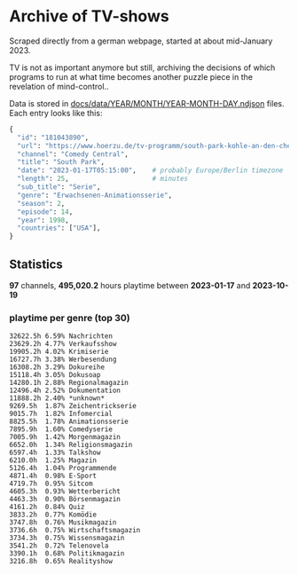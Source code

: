 # Archive of TV-shows

Scraped directly from a german webpage, started at about mid-January 2023.

TV is not as important anymore but still, archiving the decisions of which programs to run at what time
becomes another puzzle piece in the revelation of mind-control.. 

Data is stored in [docs/data/YEAR/MONTH/YEAR-MONTH-DAY.ndjson](docs/data/) files. 
Each entry looks like this:

```python
{
  "id": "181043890", 
  "url": "https://www.hoerzu.de/tv-programm/south-park-kohle-an-den-chefkoch/bid_181043890/", 
  "channel": "Comedy Central", 
  "title": "South Park", 
  "date": "2023-01-17T05:15:00",    # probably Europe/Berlin timezone 
  "length": 25,                     # minutes 
  "sub_title": "Serie", 
  "genre": "Erwachsenen-Animationsserie", 
  "season": 2, 
  "episode": 14, 
  "year": 1998, 
  "countries": ["USA"],
}
```

## Statistics

**97** channels, **495,020.2** hours playtime between **2023-01-17** and **2023-10-19**


### playtime per genre (top 30)

    32622.5h 6.59% Nachrichten
    23629.2h 4.77% Verkaufsshow
    19905.2h 4.02% Krimiserie
    16727.7h 3.38% Werbesendung
    16308.2h 3.29% Dokureihe
    15118.4h 3.05% Dokusoap
    14280.1h 2.88% Regionalmagazin
    12496.4h 2.52% Dokumentation
    11888.2h 2.40% *unknown*
    9269.5h  1.87% Zeichentrickserie
    9015.7h  1.82% Infomercial
    8825.5h  1.78% Animationsserie
    7895.9h  1.60% Comedyserie
    7005.9h  1.42% Morgenmagazin
    6652.0h  1.34% Religionsmagazin
    6597.4h  1.33% Talkshow
    6210.0h  1.25% Magazin
    5126.4h  1.04% Programmende
    4871.4h  0.98% E-Sport
    4719.7h  0.95% Sitcom
    4605.3h  0.93% Wetterbericht
    4463.3h  0.90% Börsenmagazin
    4161.2h  0.84% Quiz
    3833.2h  0.77% Komödie
    3747.8h  0.76% Musikmagazin
    3736.6h  0.75% Wirtschaftsmagazin
    3734.3h  0.75% Wissensmagazin
    3541.2h  0.72% Telenovela
    3390.1h  0.68% Politikmagazin
    3216.8h  0.65% Realityshow
